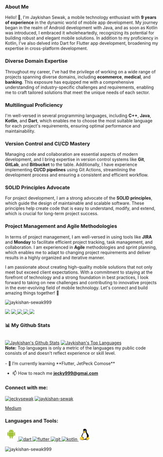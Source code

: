 
<h3 align="left">About Me</h3>

Hello! 👋, I'm Jaykishan Sewak, a mobile technology enthusiast with **9 years of experience** in the dynamic world of mobile app development. My journey began in the realm of Android development with Java, and as soon as Kotlin was introduced, I embraced it wholeheartedly, recognizing its potential for building robust and elegant mobile solutions. In addition to my proficiency in Kotlin, I've also delved into Dart for Flutter app development, broadening my expertise in cross-platform development.

<h3 align="left">Diverse Domain Expertise</h3>

Throughout my career, I've had the privilege of working on a wide range of projects spanning diverse domains, including **ecommerce**, **medical**, and **banking**. This exposure has equipped me with a comprehensive understanding of industry-specific challenges and requirements, enabling me to craft tailored solutions that meet the unique needs of each sector.

<h3 align="left">Multilingual Proficiency</h3>

I'm well-versed in several programming languages, including **C++**, **Java**, **Kotlin**, and **Dart**, which enables me to choose the most suitable language for each project's requirements, ensuring optimal performance and maintainability.

 <h3 align="left">Version Control and CI/CD Mastery</h3>

Managing code and collaboration are essential aspects of modern development, and I bring expertise in version control systems like **Git**, **GitLab**, and **Bitbucket** to the table. Additionally, I have experience implementing **CI/CD pipelines** using Git Actions, streamlining the development process and ensuring a consistent and efficient workflow.

<h3 align="left">SOLID Principles Advocate</h3>

For project development, I am a strong advocate of the **SOLID principles**, which guide the design of maintainable and scalable software. These principles help create code that is easy to understand, modify, and extend, which is crucial for long-term project success.

<h3 align="left">Project Management and Agile Methodologies</h3>

In terms of project management, I am well-versed in using tools like **JIRA** and **Monday** to facilitate efficient project tracking, task management, and collaboration. I am experienced in **Agile** methodologies and sprint planning, which enables me to adapt to changing project requirements and deliver results in a highly organized and iterative manner.

I am passionate about creating high-quality mobile solutions that not only meet but exceed client expectations. With a commitment to staying at the forefront of technology and a strong foundation in best practices, I look forward to taking on new challenges and contributing to innovative projects in the ever-evolving field of mobile technology. Let's connect and build amazing things together! 🚀

<p align="left"> <img src="https://komarev.com/ghpvc/?username=jaykishan-sewak999&label=Profile%20views&color=0e75b6&style=flat" alt="jaykishan-sewak999" /> </p>

<p align="left">
    <img src="https://img.icons8.com/color/48/000000/c-plus-plus-logo.png"/>    
    <a href="https://www.java.com" target="_blank"> <img src="https://img.icons8.com/color/48/000000/java-coffee-cup-logo.png"/> 
    <a href="https://www.android.com/" target="_blank"> <img src="https://img.icons8.com/color/48/000000/android-os.png"/> </a>
    <a href="https://kotlinlang.org/" target="_blank"> <img src="https://img.icons8.com/color/48/000000/kotlin.png"/> </a>
    <a style="padding-right:8px;" href="https://www.mysql.com/" target="_blank"> <img src="https://img.icons8.com/fluent/50/000000/mysql-logo.png"/> </a>
    
</p>

### 📊 My Github Stats

  <br/>
    <a href="https://github.com/jaykishan-sewak999/github-readme-stats"><img alt="Jaykishan's Github Stats" src="https://github-readme-stats.vercel.app/api?username=jaykishan-sewak999&show_icons=true&count_private=true&theme=react&hide_border=true&bg_color=0D1117" /></a>
  <a href="https://github.com/jaykishan-sewak999/github-readme-stats"><img alt="Jaykishan's Top Languages" src="https://github-readme-stats.vercel.app/api/top-langs/?username=jaykishan-sewak999&langs_count=8&count_private=true&layout=compact&theme=react&hide_border=true&bg_color=0D1117" /></a>
  <br/>
  <b>Note:</b> Top languages is only a metric of the languages my public code consists of and doesn't reflect experience or skill level.


<br/>
<br/>
- 🌱 I’m currently learning **Flutter, JetPeck Comose**

- 📫 How to reach me **jecky999@gmai.com**

<h3 align="left">Connect with me:</h3>
<p align="left">
<a href="https://twitter.com/jeckysewak" target="blank"><img align="center" src="https://raw.githubusercontent.com/rahuldkjain/github-profile-readme-generator/master/src/images/icons/Social/twitter.svg" alt="jeckysewak" height="30" width="40" /></a>
<a href="https://stackoverflow.com/users/jaykishan-sewak" target="blank"><img align="center" src="https://raw.githubusercontent.com/rahuldkjain/github-profile-readme-generator/master/src/images/icons/Social/stack-overflow.svg" alt="jaykishan-sewak" height="30" width="40" /></a>
</p>
<a href="https://medium.com/@jecky999" target="blank">Medium</a>
</p>
<h3 align="left">Languages and Tools:</h3>
<p align="left"> <a href="https://developer.android.com" target="_blank" rel="noreferrer"> <img src="https://raw.githubusercontent.com/devicons/devicon/master/icons/android/android-original-wordmark.svg" alt="android" width="40" height="40"/> </a> <a href="https://dart.dev" target="_blank" rel="noreferrer"> <img src="https://www.vectorlogo.zone/logos/dartlang/dartlang-icon.svg" alt="dart" width="40" height="40"/> </a> <a href="https://flutter.dev" target="_blank" rel="noreferrer"> <img src="https://www.vectorlogo.zone/logos/flutterio/flutterio-icon.svg" alt="flutter" width="40" height="40"/> </a> <a href="https://git-scm.com/" target="_blank" rel="noreferrer"> <img src="https://www.vectorlogo.zone/logos/git-scm/git-scm-icon.svg" alt="git" width="40" height="40"/> </a> <a href="https://kotlinlang.org" target="_blank" rel="noreferrer"> <img src="https://www.vectorlogo.zone/logos/kotlinlang/kotlinlang-icon.svg" alt="kotlin" width="40" height="40"/> </a> <a href="https://www.linux.org/" target="_blank" rel="noreferrer"> <img src="https://raw.githubusercontent.com/devicons/devicon/master/icons/linux/linux-original.svg" alt="linux" width="40" height="40"/> </a> </p>

<p><img align="center" src="https://github-readme-stats.vercel.app/api/top-langs?username=jaykishan-sewak999&show_icons=true&locale=en&layout=compact" alt="jaykishan-sewak999" /></p>
